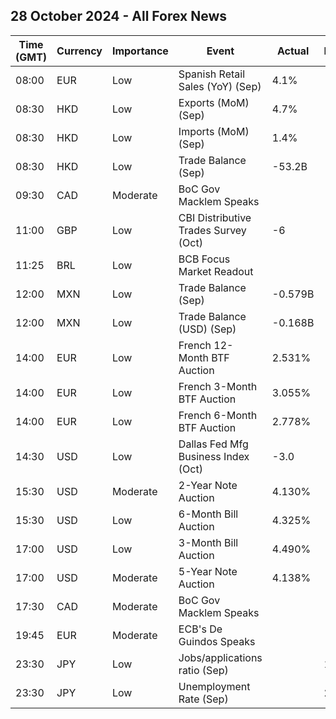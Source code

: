 ## 28 October 2024 - All Forex News

| Time (GMT) | Currency | Importance | Event | Actual | Forecast | Previous |
|------|----------|------------|-------|--------|----------|----------|
| 08:00 | EUR | Low | Spanish Retail Sales (YoY) (Sep) | 4.1% |  | 2.4% |
| 08:30 | HKD | Low | Exports (MoM) (Sep) | 4.7% |  | 6.4% |
| 08:30 | HKD | Low | Imports (MoM) (Sep) | 1.4% |  | 7.9% |
| 08:30 | HKD | Low | Trade Balance (Sep) | -53.2B |  | -33.1B |
| 09:30 | CAD | Moderate | BoC Gov Macklem Speaks |  |  |  |
| 11:00 | GBP | Low | CBI Distributive Trades Survey (Oct) | -6 | -9 | 4 |
| 11:25 | BRL | Low | BCB Focus Market Readout |  |  |  |
| 12:00 | MXN | Low | Trade Balance (Sep) | -0.579B |  | -4.868B |
| 12:00 | MXN | Low | Trade Balance (USD) (Sep) | -0.168B |  | -2.758B |
| 14:00 | EUR | Low | French 12-Month BTF Auction | 2.531% |  | 2.593% |
| 14:00 | EUR | Low | French 3-Month BTF Auction | 3.055% |  | 3.071% |
| 14:00 | EUR | Low | French 6-Month BTF Auction | 2.778% |  | 2.824% |
| 14:30 | USD | Low | Dallas Fed Mfg Business Index (Oct) | -3.0 |  | -9.0 |
| 15:30 | USD | Moderate | 2-Year Note Auction | 4.130% |  | 3.520% |
| 15:30 | USD | Low | 6-Month Bill Auction | 4.325% |  | 4.310% |
| 17:00 | USD | Low | 3-Month Bill Auction | 4.490% |  | 4.510% |
| 17:00 | USD | Moderate | 5-Year Note Auction | 4.138% |  | 3.519% |
| 17:30 | CAD | Moderate | BoC Gov Macklem Speaks |  |  |  |
| 19:45 | EUR | Moderate | ECB's De Guindos Speaks |  |  |  |
| 23:30 | JPY | Low | Jobs/applications ratio (Sep) |  | 1.23 | 1.23 |
| 23:30 | JPY | Low | Unemployment Rate (Sep) |  | 2.5% | 2.5% |
